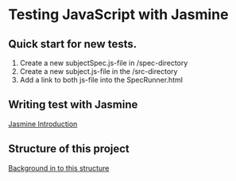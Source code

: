 # Testing JavaScript with Jasmine

## Quick start for new tests.

1. Create a new subjectSpec.js-file in /spec-directory
2. Create a new subject.js-file in the /src-directory
3. Add a link to both js-file into the SpecRunner.html



## Writing test with Jasmine

[Jasmine Introduction](https://jasmine.github.io/2.5/introduction)



## Structure of this project

[Background in to this structure](http://www.tddfellow.com/blog/2016/12/23/learning-test-driven-development-with-javascript-end-to-end-testing/)
